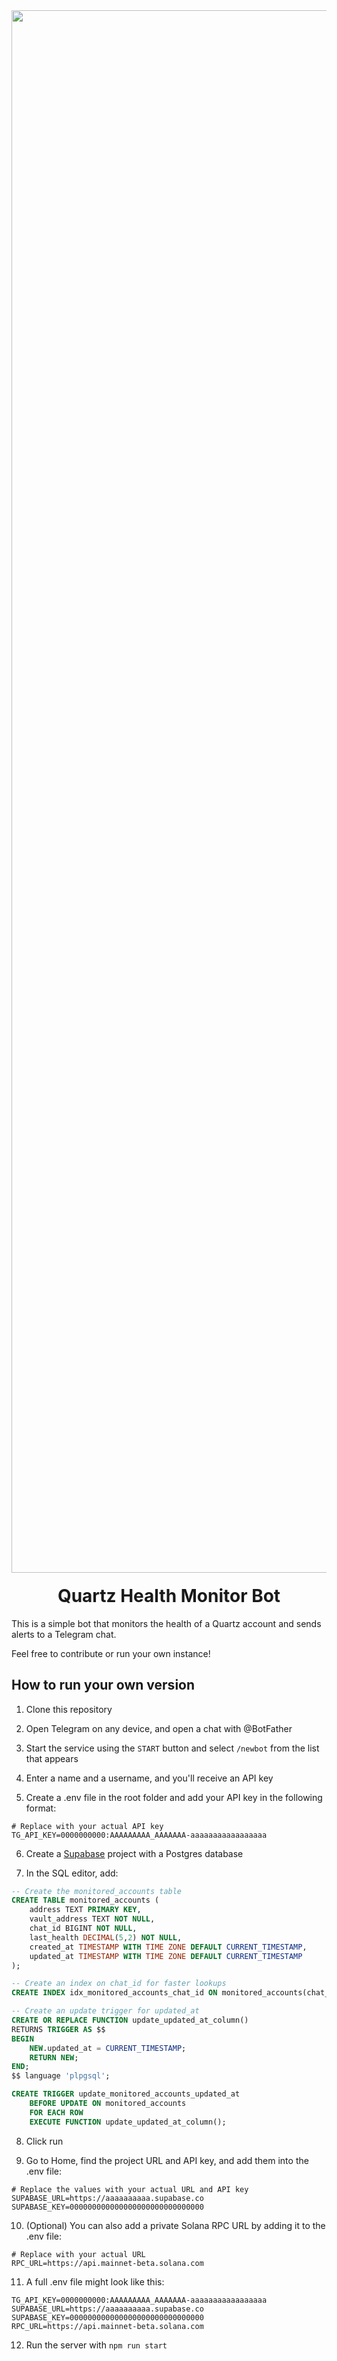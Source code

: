 <div align="center">
  <img width="2500" alt="Quartz" src="https://cdn.prod.website-files.com/65707af0f4af991289bbd432/670e37661cdb2314fe8ba469_logo-glow-banner.jpg" />

  <h1 style="margin-top:20px;">Quartz Health Monitor Bot</h1>
</div>

This is a simple bot that monitors the health of a Quartz account and sends alerts to a Telegram chat.

Feel free to contribute or run your own instance!

## How to run your own version

1. Clone this repository

2. Open Telegram on any device, and open a chat with @BotFather
  
3. Start the service using the `START` button and select `/newbot` from the list that appears

4. Enter a name and a username, and you'll receive an API key

5. Create a .env file in the root folder and add your API key in the following format:

```
# Replace with your actual API key
TG_API_KEY=0000000000:AAAAAAAAA_AAAAAAA-aaaaaaaaaaaaaaaaa 
```

6. Create a [Supabase](https://supabase.com/) project with a Postgres database

7. In the SQL editor, add:

```SQL
-- Create the monitored_accounts table
CREATE TABLE monitored_accounts (
    address TEXT PRIMARY KEY,
    vault_address TEXT NOT NULL,
    chat_id BIGINT NOT NULL,
    last_health DECIMAL(5,2) NOT NULL,
    created_at TIMESTAMP WITH TIME ZONE DEFAULT CURRENT_TIMESTAMP,
    updated_at TIMESTAMP WITH TIME ZONE DEFAULT CURRENT_TIMESTAMP
);

-- Create an index on chat_id for faster lookups
CREATE INDEX idx_monitored_accounts_chat_id ON monitored_accounts(chat_id);

-- Create an update trigger for updated_at
CREATE OR REPLACE FUNCTION update_updated_at_column()
RETURNS TRIGGER AS $$
BEGIN
    NEW.updated_at = CURRENT_TIMESTAMP;
    RETURN NEW;
END;
$$ language 'plpgsql';

CREATE TRIGGER update_monitored_accounts_updated_at
    BEFORE UPDATE ON monitored_accounts
    FOR EACH ROW
    EXECUTE FUNCTION update_updated_at_column();
```

8. Click run

10. Go to Home, find the project URL and API key, and add them into the .env file:

```
# Replace the values with your actual URL and API key
SUPABASE_URL=https://aaaaaaaaaa.supabase.co
SUPABASE_KEY=000000000000000000000000000000
```

10. (Optional) You can also add a private Solana RPC URL by adding it to the .env file:
```
# Replace with your actual URL
RPC_URL=https://api.mainnet-beta.solana.com 
```

11. A full .env file might look like this:
```
TG_API_KEY=0000000000:AAAAAAAAA_AAAAAAA-aaaaaaaaaaaaaaaaa
SUPABASE_URL=https://aaaaaaaaaa.supabase.co
SUPABASE_KEY=000000000000000000000000000000
RPC_URL=https://api.mainnet-beta.solana.com 
```

12. Run the server with `npm run start`
